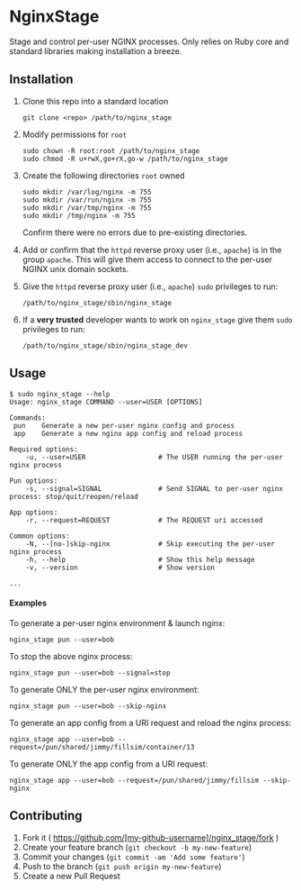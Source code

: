 # NginxStage

Stage and control per-user NGINX processes. Only relies on Ruby core and
standard libraries making installation a breeze.

## Installation

1. Clone this repo into a standard location

    ```
    git clone <repo> /path/to/nginx_stage
    ```

2. Modify permissions for `root`

    ```
    sudo chown -R root:root /path/to/nginx_stage
    sudo chmod -R u+rwX,go+rX,go-w /path/to/nginx_stage
    ```

3. Create the following directories `root` owned

    ```
    sudo mkdir /var/log/nginx -m 755
    sudo mkdir /var/run/nginx -m 755
    sudo mkdir /var/tmp/nginx -m 755
    sudo mkdir /tmp/nginx -m 755
    ```

    Confirm there were no errors due to pre-existing directories.

4. Add or confirm that the `httpd` reverse proxy user (i.e., `apache`) is in
   the group `apache`. This will give them access to connect to the per-user
   NGINX unix domain sockets.

5. Give the `httpd` reverse proxy user (i.e., `apache`) `sudo` privileges to
   run:

    ```
    /path/to/nginx_stage/sbin/nginx_stage
    ```

6. If a **very trusted** developer wants to work on `nginx_stage` give them
   `sudo` privileges to run:

    ```
    /path/to/nginx_stage/sbin/nginx_stage_dev
    ```

## Usage

```
$ sudo nginx_stage --help
Usage: nginx_stage COMMAND --user=USER [OPTIONS]

Commands:
 pun    Generate a new per-user nginx config and process
 app    Generate a new nginx app config and reload process

Required options:
    -u, --user=USER                  # The USER running the per-user nginx process

Pun options:
    -s, --signal=SIGNAL              # Send SIGNAL to per-user nginx process: stop/quit/reopen/reload

App options:
    -r, --request=REQUEST            # The REQUEST uri accessed

Common options:
    -N, --[no-]skip-nginx            # Skip executing the per-user nginx process
    -h, --help                       # Show this help message
    -v, --version                    # Show version

...
```

#### Examples

To generate a per-user nginx environment & launch nginx:

    nginx_stage pun --user=bob

To stop the above nginx process:

    nginx_stage pun --user=bob --signal=stop

To generate ONLY the per-user nginx environment:

    nginx_stage pun --user=bob --skip-nginx

To generate an app config from a URI request and reload the nginx process:

    nginx_stage app --user=bob --request=/pun/shared/jimmy/fillsim/container/13

To generate ONLY the app config from a URI request:

    nginx_stage app --user=bob --request=/pun/shared/jimmy/fillsim --skip-nginx


## Contributing

1. Fork it ( https://github.com/[my-github-username]/nginx_stage/fork )
2. Create your feature branch (`git checkout -b my-new-feature`)
3. Commit your changes (`git commit -am 'Add some feature'`)
4. Push to the branch (`git push origin my-new-feature`)
5. Create a new Pull Request
